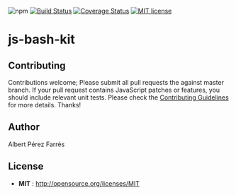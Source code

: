 ![npm](https://img.shields.io/npm/v/@immfly/js-bash-kit.svg) [![Build Status](https://travis-ci.org/sonofjavascript/js-bash-kit.svg?branch=master)](https://travis-ci.org/sonofjavascript/js-bash-kit) [![Coverage Status](https://coveralls.io/repos/github/immfly/js-bash-kit/badge.svg)](https://coveralls.io/github/sonofjavascript/js-bash-kit) [![MIT license](http://img.shields.io/badge/license-MIT-blue.svg)](http://opensource.org/licenses/MIT)

# js-bash-kit

## Contributing
Contributions welcome; Please submit all pull requests the against master branch. If your pull request contains JavaScript patches or features, you should include relevant unit tests. Please check the [Contributing Guidelines](contributng.md) for more details. Thanks!

## Author
Albert Pérez Farrés 

## License
 - **MIT** : http://opensource.org/licenses/MIT
